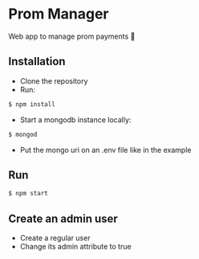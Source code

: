 # Prom Manager

Web app to manage prom payments 🥳

## Installation

- Clone the repository
- Run:

```sh
$ npm install
```
- Start a mongodb instance locally:

```sh
$ mongod
```
- Put the mongo uri on an .env file like in the example

## Run

```sh
$ npm start
```

## Create an admin user

- Create a regular user
- Change its admin attribute to true